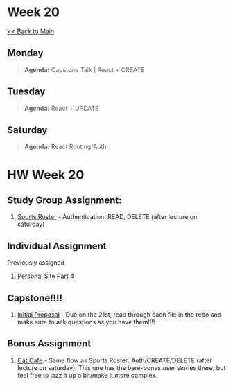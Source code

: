 # Week 20
[<< Back to Main](../README.md)

## Monday
> **Agenda:** Capstone Talk | React + CREATE

## Tuesday
> **Agenda:** React + UPDATE

## Saturday
> **Agenda:** React Routing/Auth

# HW Week 20
## Study Group Assignment:
1. [Sports Roster](https://github.com/nss-nightclass-projects/exercise-vault/blob/master/REACT_sports_roster.md) - Authentication, READ, DELETE (after lecture on saturday)

## Individual Assignment
Previously assigned
1. [Personal Site Part 4](https://github.com/nss-nightclass-projects/personal-bio-site-instructions/blob/master/personal-bio-site-04.md)

## Capstone!!!!
1. [Initial Proposal](https://github.com/nss-evening-cohort-13/capstone-central/blob/master/02_initial-proposal.md) - Due on the 21st, read through each file in the repo and make sure to ask questions as you have them!!!!

## Bonus Assignment
1. [Cat Cafe](https://github.com/nss-nightclass-projects/exercise-vault/blob/master/REACT_cat_cafe.md) - Same flow as Sports Roster: Auth/CREATE/DELETE (after lecture on saturday). This one has the bare-bones user stories there, but feel free to jazz it up a bit/make it more complex. 